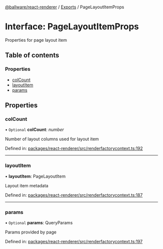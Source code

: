 [@ballware/react-renderer](../README.md) / [Exports](../modules.md) / PageLayoutItemProps

# Interface: PageLayoutItemProps

Properties for page layout item

## Table of contents

### Properties

- [colCount](pagelayoutitemprops.md#colcount)
- [layoutItem](pagelayoutitemprops.md#layoutitem)
- [params](pagelayoutitemprops.md#params)

## Properties

### colCount

• `Optional` **colCount**: *number*

Number of layout columns used for layout item

Defined in: [packages/react-renderer/src/renderfactorycontext.ts:192](https://github.com/ballware/ballware-client/blob/d3c33ca/packages/react-renderer/src/renderfactorycontext.ts#L192)

___

### layoutItem

• **layoutItem**: PageLayoutItem

Layout item metadata

Defined in: [packages/react-renderer/src/renderfactorycontext.ts:187](https://github.com/ballware/ballware-client/blob/d3c33ca/packages/react-renderer/src/renderfactorycontext.ts#L187)

___

### params

• `Optional` **params**: QueryParams

Params provided by page

Defined in: [packages/react-renderer/src/renderfactorycontext.ts:197](https://github.com/ballware/ballware-client/blob/d3c33ca/packages/react-renderer/src/renderfactorycontext.ts#L197)

